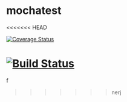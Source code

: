 # mochatest
<<<<<<< HEAD

<a href='https://coveralls.io/github/nerjib/mochatest?branch=nerj'><img src='https://coveralls.io/repos/github/nerjib/mochatest/badge.svg?branch=nerj' alt='Coverage Status' /></a>

[![Build Status](https://travis-ci.org/nerjib/mochatest.svg?branch=master)](https://travis-ci.org/nerjib/mochatest)
=======
f
>>>>>>> nerj
